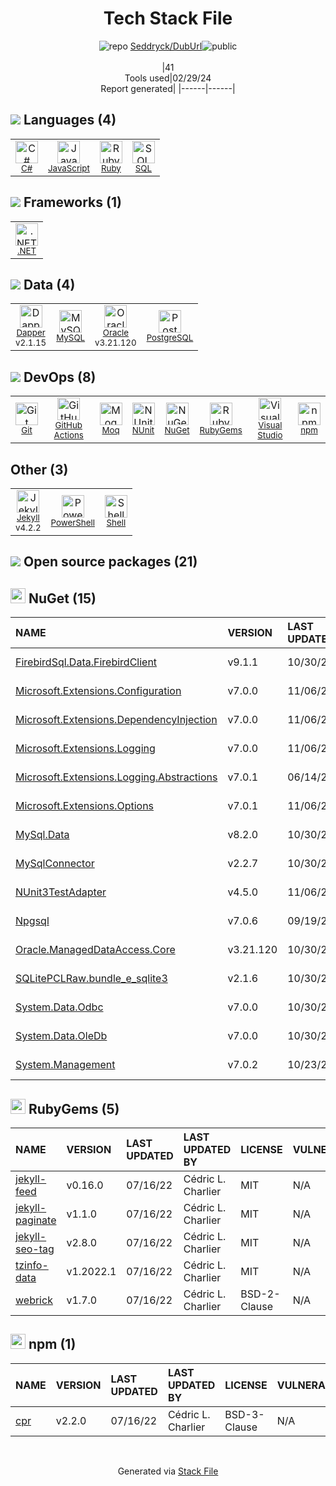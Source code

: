 <!--
&lt;--- Readme.md Snippet without images Start ---&gt;
## Tech Stack
Seddryck/DubUrl is built on the following main stack:

- [C#](http://csharp.net) – Languages
- [JavaScript](https://developer.mozilla.org/en-US/docs/Web/JavaScript) – Languages
- [Ruby](https://www.ruby-lang.org) – Languages
- [SQL](https://en.wikipedia.org/wiki/SQL) – Languages
- [.NET](http://www.microsoft.com/net/) – Frameworks (Full Stack)
- [Dapper](https://stackexchange.github.io/Dapper/) – Object Relational Mapper (ORM)
- [MySQL](http://www.mysql.com) – Databases
- [Oracle](http://www.oracle.com/us/products/database/overview/index.html) – Databases
- [PostgreSQL](http://www.postgresql.org/) – Databases
- [GitHub Actions](https://github.com/features/actions) – Continuous Integration
- [Moq](https://github.com/Moq/moq4) – Testing Frameworks
- [NUnit](http://www.nunit.org/) – Testing Frameworks
- [Visual Studio](http://msdn.microsoft.com/en-us/vstudio/aa718325.aspx) – Integrated Development Environment
- [Jekyll](http://jekyllrb.com/) – Static Site Generators
- [PowerShell](https://docs.microsoft.com/en-us/powershell/) – Shells
- [Shell](https://en.wikipedia.org/wiki/Shell_script) – Shells

Full tech stack [here](/techstack.md)

&lt;--- Readme.md Snippet without images End ---&gt;

&lt;--- Readme.md Snippet with images Start ---&gt;
## Tech Stack
Seddryck/DubUrl is built on the following main stack:

- <img width='25' height='25' src='https://img.stackshare.io/service/1015/1200px-C_Sharp_wordmark.svg.png' alt='C#'/> [C#](http://csharp.net) – Languages
- <img width='25' height='25' src='https://img.stackshare.io/service/1209/javascript.jpeg' alt='JavaScript'/> [JavaScript](https://developer.mozilla.org/en-US/docs/Web/JavaScript) – Languages
- <img width='25' height='25' src='https://img.stackshare.io/service/989/ruby.png' alt='Ruby'/> [Ruby](https://www.ruby-lang.org) – Languages
- <img width='25' height='25' src='https://img.stackshare.io/service/2271/default_068d33483bba6b81ee13fbd4dc7aab9780896a54.png' alt='SQL'/> [SQL](https://en.wikipedia.org/wiki/SQL) – Languages
- <img width='25' height='25' src='https://img.stackshare.io/service/1014/IoPy1dce_400x400.png' alt='.NET'/> [.NET](http://www.microsoft.com/net/) – Frameworks (Full Stack)
- <img width='25' height='25' src='https://img.stackshare.io/service/5847/default_377344b5aec46a959a5debae12cb81f81a64dce3.png' alt='Dapper'/> [Dapper](https://stackexchange.github.io/Dapper/) – Object Relational Mapper (ORM)
- <img width='25' height='25' src='https://img.stackshare.io/service/1025/logo-mysql-170x170.png' alt='MySQL'/> [MySQL](http://www.mysql.com) – Databases
- <img width='25' height='25' src='https://img.stackshare.io/service/1026/jT-HJYJg.png' alt='Oracle'/> [Oracle](http://www.oracle.com/us/products/database/overview/index.html) – Databases
- <img width='25' height='25' src='https://img.stackshare.io/service/1028/ASOhU5xJ.png' alt='PostgreSQL'/> [PostgreSQL](http://www.postgresql.org/) – Databases
- <img width='25' height='25' src='https://img.stackshare.io/service/11563/actions.png' alt='GitHub Actions'/> [GitHub Actions](https://github.com/features/actions) – Continuous Integration
- <img width='25' height='25' src='https://img.stackshare.io/service/1628/1434934.png' alt='Moq'/> [Moq](https://github.com/Moq/moq4) – Testing Frameworks
- <img width='25' height='25' src='https://img.stackshare.io/service/2371/jZ6MYx5Y_400x400.png' alt='NUnit'/> [NUnit](http://www.nunit.org/) – Testing Frameworks
- <img width='25' height='25' src='https://img.stackshare.io/service/1451/SR2hUhQN.png' alt='Visual Studio'/> [Visual Studio](http://msdn.microsoft.com/en-us/vstudio/aa718325.aspx) – Integrated Development Environment
- <img width='25' height='25' src='https://img.stackshare.io/service/1114/ad968c1615d956e800fa36494314f48c.jpeg' alt='Jekyll'/> [Jekyll](http://jekyllrb.com/) – Static Site Generators
- <img width='25' height='25' src='https://img.stackshare.io/service/3681/powershell-logo.png' alt='PowerShell'/> [PowerShell](https://docs.microsoft.com/en-us/powershell/) – Shells
- <img width='25' height='25' src='https://img.stackshare.io/service/4631/default_c2062d40130562bdc836c13dbca02d318205a962.png' alt='Shell'/> [Shell](https://en.wikipedia.org/wiki/Shell_script) – Shells

Full tech stack [here](/techstack.md)

&lt;--- Readme.md Snippet with images End ---&gt;
-->
<div align="center">

# Tech Stack File
![](https://img.stackshare.io/repo.svg "repo") [Seddryck/DubUrl](https://github.com/Seddryck/DubUrl)![](https://img.stackshare.io/public_badge.svg "public")
<br/><br/>
|41<br/>Tools used|02/29/24 <br/>Report generated|
|------|------|
</div>

## <img src='https://img.stackshare.io/languages.svg'/> Languages (4)
<table><tr>
  <td align='center'>
  <img width='36' height='36' src='https://img.stackshare.io/service/1015/1200px-C_Sharp_wordmark.svg.png' alt='C#'>
  <br>
  <sub><a href="http://csharp.net">C#</a></sub>
  <br>
  <sub></sub>
</td>

<td align='center'>
  <img width='36' height='36' src='https://img.stackshare.io/service/1209/javascript.jpeg' alt='JavaScript'>
  <br>
  <sub><a href="https://developer.mozilla.org/en-US/docs/Web/JavaScript">JavaScript</a></sub>
  <br>
  <sub></sub>
</td>

<td align='center'>
  <img width='36' height='36' src='https://img.stackshare.io/service/989/ruby.png' alt='Ruby'>
  <br>
  <sub><a href="https://www.ruby-lang.org">Ruby</a></sub>
  <br>
  <sub></sub>
</td>

<td align='center'>
  <img width='36' height='36' src='https://img.stackshare.io/service/2271/default_068d33483bba6b81ee13fbd4dc7aab9780896a54.png' alt='SQL'>
  <br>
  <sub><a href="https://en.wikipedia.org/wiki/SQL">SQL</a></sub>
  <br>
  <sub></sub>
</td>

</tr>
</table>

## <img src='https://img.stackshare.io/frameworks.svg'/> Frameworks (1)
<table><tr>
  <td align='center'>
  <img width='36' height='36' src='https://img.stackshare.io/service/1014/IoPy1dce_400x400.png' alt='.NET'>
  <br>
  <sub><a href="http://www.microsoft.com/net/">.NET</a></sub>
  <br>
  <sub></sub>
</td>

</tr>
</table>

## <img src='https://img.stackshare.io/databases.svg'/> Data (4)
<table><tr>
  <td align='center'>
  <img width='36' height='36' src='https://img.stackshare.io/service/5847/default_377344b5aec46a959a5debae12cb81f81a64dce3.png' alt='Dapper'>
  <br>
  <sub><a href="https://stackexchange.github.io/Dapper/">Dapper</a></sub>
  <br>
  <sub>v2.1.15</sub>
</td>

<td align='center'>
  <img width='36' height='36' src='https://img.stackshare.io/service/1025/logo-mysql-170x170.png' alt='MySQL'>
  <br>
  <sub><a href="http://www.mysql.com">MySQL</a></sub>
  <br>
  <sub></sub>
</td>

<td align='center'>
  <img width='36' height='36' src='https://img.stackshare.io/service/1026/jT-HJYJg.png' alt='Oracle'>
  <br>
  <sub><a href="http://www.oracle.com/us/products/database/overview/index.html">Oracle</a></sub>
  <br>
  <sub>v3.21.120</sub>
</td>

<td align='center'>
  <img width='36' height='36' src='https://img.stackshare.io/service/1028/ASOhU5xJ.png' alt='PostgreSQL'>
  <br>
  <sub><a href="http://www.postgresql.org/">PostgreSQL</a></sub>
  <br>
  <sub></sub>
</td>

</tr>
</table>

## <img src='https://img.stackshare.io/devops.svg'/> DevOps (8)
<table><tr>
  <td align='center'>
  <img width='36' height='36' src='https://img.stackshare.io/service/1046/git.png' alt='Git'>
  <br>
  <sub><a href="http://git-scm.com/">Git</a></sub>
  <br>
  <sub></sub>
</td>

<td align='center'>
  <img width='36' height='36' src='https://img.stackshare.io/service/11563/actions.png' alt='GitHub Actions'>
  <br>
  <sub><a href="https://github.com/features/actions">GitHub Actions</a></sub>
  <br>
  <sub></sub>
</td>

<td align='center'>
  <img width='36' height='36' src='https://img.stackshare.io/service/1628/1434934.png' alt='Moq'>
  <br>
  <sub><a href="https://github.com/Moq/moq4">Moq</a></sub>
  <br>
  <sub></sub>
</td>

<td align='center'>
  <img width='36' height='36' src='https://img.stackshare.io/service/2371/jZ6MYx5Y_400x400.png' alt='NUnit'>
  <br>
  <sub><a href="http://www.nunit.org/">NUnit</a></sub>
  <br>
  <sub></sub>
</td>

<td align='center'>
  <img width='36' height='36' src='https://img.stackshare.io/service/2637/6I3oEOP4_400x400.jpg' alt='NuGet'>
  <br>
  <sub><a href="https://www.nuget.org/">NuGet</a></sub>
  <br>
  <sub></sub>
</td>

<td align='center'>
  <img width='36' height='36' src='https://img.stackshare.io/service/12795/5jL6-BA5_400x400.jpeg' alt='RubyGems'>
  <br>
  <sub><a href="https://rubygems.org/">RubyGems</a></sub>
  <br>
  <sub></sub>
</td>

<td align='center'>
  <img width='36' height='36' src='https://img.stackshare.io/service/1451/SR2hUhQN.png' alt='Visual Studio'>
  <br>
  <sub><a href="http://msdn.microsoft.com/en-us/vstudio/aa718325.aspx">Visual Studio</a></sub>
  <br>
  <sub></sub>
</td>

<td align='center'>
  <img width='36' height='36' src='https://img.stackshare.io/service/1120/lejvzrnlpb308aftn31u.png' alt='npm'>
  <br>
  <sub><a href="https://www.npmjs.com/">npm</a></sub>
  <br>
  <sub></sub>
</td>

</tr>
</table>

## Other (3)
<table><tr>
  <td align='center'>
  <img width='36' height='36' src='https://img.stackshare.io/service/1114/ad968c1615d956e800fa36494314f48c.jpeg' alt='Jekyll'>
  <br>
  <sub><a href="http://jekyllrb.com/">Jekyll</a></sub>
  <br>
  <sub>v4.2.2</sub>
</td>

<td align='center'>
  <img width='36' height='36' src='https://img.stackshare.io/service/3681/powershell-logo.png' alt='PowerShell'>
  <br>
  <sub><a href="https://docs.microsoft.com/en-us/powershell/">PowerShell</a></sub>
  <br>
  <sub></sub>
</td>

<td align='center'>
  <img width='36' height='36' src='https://img.stackshare.io/service/4631/default_c2062d40130562bdc836c13dbca02d318205a962.png' alt='Shell'>
  <br>
  <sub><a href="https://en.wikipedia.org/wiki/Shell_script">Shell</a></sub>
  <br>
  <sub></sub>
</td>

</tr>
</table>


## <img src='https://img.stackshare.io/group.svg' /> Open source packages (21)</h2>

## <img width='24' height='24' src='https://img.stackshare.io/service/2637/6I3oEOP4_400x400.jpg'/> NuGet (15)

|NAME|VERSION|LAST UPDATED|LAST UPDATED BY|LICENSE|VULNERABILITIES|
|:------|:------|:------|:------|:------|:------|
|[FirebirdSql.Data.FirebirdClient](https://www.nuget.org/FirebirdSql.Data.FirebirdClient)|v9.1.1|10/30/23|github-actions[bot] |N/A|N/A|
|[Microsoft.Extensions.Configuration](https://www.nuget.org/Microsoft.Extensions.Configuration)|v7.0.0|11/06/23|github-actions[bot] |Apache-2.0|N/A|
|[Microsoft.Extensions.DependencyInjection](https://www.nuget.org/Microsoft.Extensions.DependencyInjection)|v7.0.0|11/06/23|github-actions[bot] |Apache-2.0|N/A|
|[Microsoft.Extensions.Logging](https://www.nuget.org/Microsoft.Extensions.Logging)|v7.0.0|11/06/23|github-actions[bot] |Apache-2.0|N/A|
|[Microsoft.Extensions.Logging.Abstractions](https://www.nuget.org/Microsoft.Extensions.Logging.Abstractions)|v7.0.1|06/14/23|dependabot[bot] |Apache-2.0|N/A|
|[Microsoft.Extensions.Options](https://www.nuget.org/Microsoft.Extensions.Options)|v7.0.1|11/06/23|github-actions[bot] |Apache-2.0|N/A|
|[MySql.Data](https://www.nuget.org/MySql.Data)|v8.2.0|10/30/23|github-actions[bot] |N/A|N/A|
|[MySqlConnector](https://www.nuget.org/MySqlConnector)|v2.2.7|10/30/23|github-actions[bot] |MIT|N/A|
|[NUnit3TestAdapter](https://www.nuget.org/NUnit3TestAdapter)|v4.5.0|11/06/23|github-actions[bot] |MIT|N/A|
|[Npgsql](https://www.nuget.org/Npgsql)|v7.0.6|09/19/23|github-actions[bot] |PostgreSQL|N/A|
|[Oracle.ManagedDataAccess.Core](https://www.nuget.org/Oracle.ManagedDataAccess.Core)|v3.21.120|10/30/23|github-actions[bot] |N/A|N/A|
|[SQLitePCLRaw.bundle_e_sqlite3](https://www.nuget.org/SQLitePCLRaw.bundle_e_sqlite3)|v2.1.6|10/30/23|github-actions[bot] |Apache-2.0|N/A|
|[System.Data.Odbc](https://www.nuget.org/System.Data.Odbc)|v7.0.0|10/30/23|github-actions[bot] |MIT|N/A|
|[System.Data.OleDb](https://www.nuget.org/System.Data.OleDb)|v7.0.0|10/30/23|github-actions[bot] |MIT|N/A|
|[System.Management](https://www.nuget.org/System.Management)|v7.0.2|10/23/23|Cédric L. Charlier |MIT|N/A|


## <img width='24' height='24' src='https://img.stackshare.io/service/12795/5jL6-BA5_400x400.jpeg'/> RubyGems (5)

|NAME|VERSION|LAST UPDATED|LAST UPDATED BY|LICENSE|VULNERABILITIES|
|:------|:------|:------|:------|:------|:------|
|[jekyll-feed](https://rubygems.org/jekyll-feed)|v0.16.0|07/16/22|Cédric L. Charlier |MIT|N/A|
|[jekyll-paginate](https://rubygems.org/jekyll-paginate)|v1.1.0|07/16/22|Cédric L. Charlier |MIT|N/A|
|[jekyll-seo-tag](https://rubygems.org/jekyll-seo-tag)|v2.8.0|07/16/22|Cédric L. Charlier |MIT|N/A|
|[tzinfo-data](https://rubygems.org/tzinfo-data)|v1.2022.1|07/16/22|Cédric L. Charlier |MIT|N/A|
|[webrick](https://rubygems.org/webrick)|v1.7.0|07/16/22|Cédric L. Charlier |BSD-2-Clause|N/A|


## <img width='24' height='24' src='https://img.stackshare.io/service/1120/lejvzrnlpb308aftn31u.png'/> npm (1)

|NAME|VERSION|LAST UPDATED|LAST UPDATED BY|LICENSE|VULNERABILITIES|
|:------|:------|:------|:------|:------|:------|
|[cpr](https://www.npmjs.com/cpr)|v2.2.0|07/16/22|Cédric L. Charlier |BSD-3-Clause|N/A|

<br/>
<div align='center'>

Generated via [Stack File](https://github.com/marketplace/stack-file)
